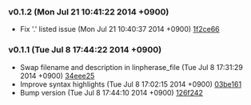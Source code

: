 ### v0.1.2 (Mon Jul 21 10:41:22 2014 +0900)

- Fix '.' listed issue (Mon Jul 21 10:40:37 2014 +0900) [1f2ce66](https://github.com/lambdalisue/unite-linephrase/commit/1f2ce66c7c9c3789be4b7a04061c25b986c8a9a3)

### v0.1.1 (Tue Jul 8 17:44:22 2014 +0900)

- Swap filename and description in linpherase_file (Tue Jul 8 17:31:29 2014 +0900) [34eee25](https://github.com/lambdalisue/unite-linephrase/commit/34eee255f94ffebb286a3407f86b5b4dccd6278a)
- Improve syntax highlights (Tue Jul 8 17:02:15 2014 +0900) [03be161](https://github.com/lambdalisue/unite-linephrase/commit/03be1615b32fdb82ec7a89bfe6e3993c6663a687)
- Bump version (Tue Jul 8 17:44:10 2014 +0900) [126f242](https://github.com/lambdalisue/unite-linephrase/commit/126f24266d6a66d1d4a5e8b74f3993594bc5cfe2)

